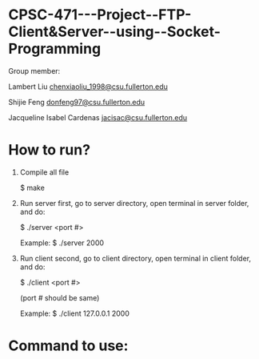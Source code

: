 # CPSC-471---Project--FTP-Client&Server--using--Socket-Programming

Group member:

Lambert Liu   chenxiaoliu_1998@csu.fullerton.edu

Shijie Feng   donfeng97@csu.fullerton.edu

Jacqueline Isabel Cardenas   jacisac@csu.fullerton.edu



# How to run?
1. Compile all file

	$ make

2. Run server first, go to server directory, open terminal in server folder, and do:

	$ ./server <port #>
	
	Example:
	$ ./server 2000

3. Run client second, go to client directory, open terminal in client folder, and do:

	$ ./client <ip address> <port #>
	
	(port # should be same)
	
	Example:
	$ ./client 127.0.0.1 2000


# Command to use:

